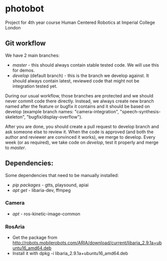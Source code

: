 # photobot
Project for 4th year course Human Centered Robotics at Imperial College London

## Git workflow

We have 2 main branches: 
- *master* - this should always contain stable tested code. We will use this for demos.
- *develop* (default branch) - this is the branch we develop against. It should always contain latest, reviewed code that might not be integration tested yet.

During our usual workflow, those branches are protected and we should never commit code there directly. Instead, we always create new branch named after the feature or bugfix it contains and it should be based on develop (example branch names: "camera-integration", "speech-synthesis-skeleton", "bugfix/display-overflow"). 

After you are done, you should create a pull request to develop branch and ask someone else to review it. When the code is approved (and both the author and reviewer are convinced it works), we merge to develop. Every week (or as required), we take code on *develop*, test it properly and merge to *master*.

## Dependencies:

Some dependencies that need to be manually installed:

- *pip packages* - gtts, playsound, apiai
- *apt get* - libaria-dev, ffmpeg
### Camera
- *apt* - ros-kinetic-image-common 
### RosAria
- Get the package from http://robots.mobilerobots.com/ARIA/download/current/libaria_2.9.1a+ubuntu16_amd64.deb
- Install it with dpkg -i libaria_2.9.1a+ubuntu16_amd64.deb
